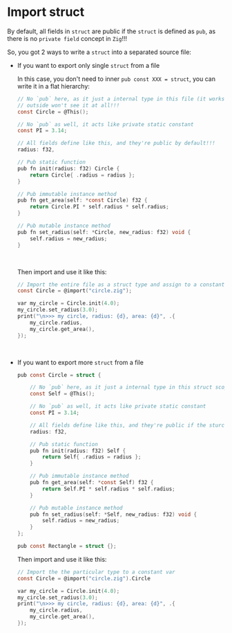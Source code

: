 # Import struct

By default, all fields in `struct` are public if the `struct` is defined as `pub`, as
there is no `private field` concept in `Zig`!!!

So, you got 2 ways to write a `struct` into a separated source file:

- If you want to export only single `struct` from a file

    In this case, you don't need to inner `pub const XXX = struct`, you can write
    it in a flat hierarchy:

    ```c
    // No `pub` here, as it just a internal type in this file (it works like `Self`),
    // outside won't see it at all!!!
    const Circle = @This();

    // No `pub` as well, it acts like private static constant
    const PI = 3.14;

    // All fields define like this, and they're public by default!!!
    radius: f32,

    // Pub static function
    pub fn init(radius: f32) Circle {
        return Circle{ .radius = radius };
    }

    // Pub immutable instance method
    pub fn get_area(self: *const Circle) f32 {
        return Circle.PI * self.radius * self.radius;
    }

    // Pub mutable instance method
    pub fn set_radius(self: *Circle, new_radius: f32) void {
        self.radius = new_radius;
    }
    ```

    </br>

    Then import and use it like this:
    ```c
    // Import the entire file as a struct type and assign to a constant var
    const Circle = @import("circle.zig");

    var my_circle = Circle.init(4.0);
    my_circle.set_radius(3.0);
    print("\n>>> my circle, radius: {d}, area: {d}", .{
        my_circle.radius,
        my_circle.get_area(),
    });
    ```

    </br>


- If you want to export more `struct` from a file

    ```c
    pub const Circle = struct {

        // No `pub` here, as it just a internal type in this struct scope
        const Self = @This();

        // No `pub` as well, it acts like private static constant
        const PI = 3.14;

        // All fields define like this, and they're public if the sturct is `pub`
        radius: f32,

        // Pub static function
        pub fn init(radius: f32) Self {
            return Self{ .radius = radius };
        }

        // Pub immutable instance method
        pub fn get_area(self: *const Self) f32 {
            return Self.PI * self.radius * self.radius;
        }

        // Pub mutable instance method
        pub fn set_radius(self: *Self, new_radius: f32) void {
            self.radius = new_radius;
        }
    };

    pub const Rectangle = struct {};
    ```

    Then import and use it like this:
    ```c
    // Import the the particular type to a constant var
    const Circle = @import("circle.zig").Circle

    var my_circle = Circle.init(4.0);
    my_circle.set_radius(3.0);
    print("\n>>> my circle, radius: {d}, area: {d}", .{
        my_circle.radius,
        my_circle.get_area(),
    });
    ```

    </br>

